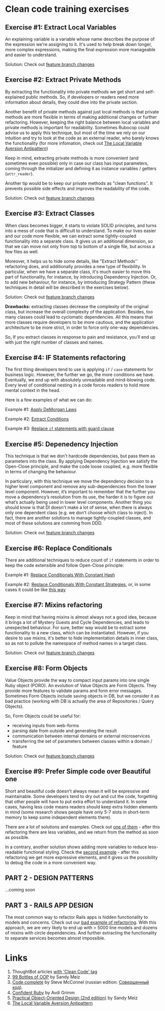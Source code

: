 
# Clean code training exercises


## Exercise #1: Extract Local Variables 

An explaining variable is a variable whose name describes the purpose of the expression we're assigning to it. It's used to help break down longer, more complex expressions, making the final expression more manageable and easier to understand.

Solution: Check out [feature branch changes](https://github.com/jmelkor/clean-code-training/compare/ex1-extract-variables?diff=split)

## Exercise #2: Extract Private Methods

By extracting the functionality into private methods we get short and self-explained public methods. So, if developers or readers need more information about details, they could dive into the private section.

Another benefit of private methods against just local methods is that private methods are more flexible in terms of making additional changes or further refactoring. However, keeping the right balance between local variables and private methods is important for readability. Sometimes Rubocop could advise us to apply this technique, but most of the time we rely on our intuition and try to look at the code as an external reader, who barely knows the functionality (for more infomation, check out [The Local Variable Aversion Antipattern](https://www.soulcutter.com/articles/local-variable-aversion-antipattern.html))

Keep in mind, extracting private methods is more convenient (and sometimes even possible) only in case our class has input parameters, coming through the initializer and defining it as instance variables / getters (`attr_reader`).

Another tip would be to keep our private methods as "clean functions". It prevents possible side effects and improves the readability of the code.

Solution: Check out [feature branch changes](https://github.com/jmelkor/clean-code-training/compare/ex2-extract-methods?diff=split)

## Exercise #3: Extract Classes

When class becomes bigger, it starts to violate SOLID principles, and turns into a mess of code that is difficult to understand. To make our lives easier and our code more flexible, we can extract some tightly-coupled functionality into a separate class. It gives us an additional dimension, so that we can move not only from top to bottom of a single file, but across a few files as well. 

Moreover, it helps us to hide some details, like "Extract Methods'' refactoring does, and additionally provides a new type of flexibility. In particular, when we have a separate class, it's much easier to move this part of functionality, for instance, by introducing Dependency Injection. Or, to add new behaviour, for instance, by introducing Strategy Pattern (these techniques in detail will be described in the exercises below).

Solution: Check out [feature branch changes](https://github.com/jmelkor/clean-code-training/compare/ex3-extract-classes?diff=split)

**Drawbacks:** extracting classes decrease the complexity of the original class, but increase the overall complexity of the application. Besides, too many classes could lead to cyclomatic dependencies. All this means that more classes require developers to be more cautious, and the application architecture to be more strict, in order to force only one-way dependencies. 

So, If you extract classes in response to pain and resistance, you’ll end up with just the right number of classes and names.

## Exercise #4: IF Statements refactoring

The first thing developers tend to use is applying `if` / `case` statements for business logic. However, the further we go, the more conditions we have. Eventually, we end up with absolutely unreadable and mind-blowing code. Every level of conditional nesting in a code forces readers to hold more mental context in the head.

Here is a few examples of what we can do:

Example #1: [Apply DeMorgan Laws](https://github.com/jmelkor/clean-code-training/compare/ex4a-de-morgan-laws?diff=split)

Example #2: [Extract Conditions](https://github.com/jmelkor/clean-code-training/compare/ex4b-extract-conditions?diff=split)

Example #3: [Replace `if` statements with guard clause](https://github.com/jmelkor/clean-code-training/compare/ex4c-remove-if-statements?diff=split)

## Exercise #5: Depenedency Injection

This technique is that we don't hardcode dependencies, but pass them as parameters into the class. By applying Dependency Injection we satisfy the Open-Close principle, and make the code loose couplied, e.g. more flexible in terms of changing the behaviour.

In particulary, with this technique we move the dependency decision to a higher level component and remove any sub-dependencies from the lower level component. However, it’s important to remember that the further you move a dependency’s resolution from its use, the harder it is to figure out what’s actually being used in lower level components. Another thing you should know is that DI doesn't make a lot of sense, when there is always only one dependent class (e.g. we don't choose which class to inject). In fact, there are another solutions to manage tightly-coupled classes, and most of these solutions are comming from DDD.

Solution: Check out [feature branch changes](https://github.com/jmelkor/clean-code-training/compare/ex5-dependency-injection?diff=split)

## Exercise #6: Replace Conditionals

There are additional techniques to reduce count of `if` statements in order to keep the code extensible and follow Open-Close principle:

Example #1: [Replace Conditionals With Constant Hash](https://github.com/jmelkor/clean-code-training/compare/ex6a-replace-conditionals-with-hash?diff=split)

Example #2: [Replace Conditionals With Constant Strategies](https://github.com/jmelkor/clean-code-training/compare/ex6b-replace-conditionals-with-strategies-v2?diff=split), or, in some cases it could be like [this way](https://github.com/jmelkor/clean-code-training/compare/ex6b-replace-conditionals-with-strategies-v1?diff=split)

## Exercise #7: Mixins refactoring

Keep in mind that having mixins is almost always not a good idea, because it brings a lot of Mystery Guests and Cycle Dependencies, and leads to unexpected behaviour. For sure, better way would be to extract some functionality to a new class, which can be instantiated. However, if you desire to use mixins, it's better to hide implementation details in inner class, so as not to pollute the namespace of method names in a target class.

Solution: Check out [feature branch changes](https://github.com/jmelkor/clean-code-training/compare/ex7-mixins-refactoring?diff=split)

## Exercise #8: Form Objects

Value Objects provide the way to compact input params into one single Ruby object (PORO). An evolution of Value Objects are Form Objects. They provide more features to validate params and form error messages. Sometimes Form Objects include saving objects in DB, but we consider it as bad practice (working with DB is actually the area of Repositories / Query Objects).

So, Form Objects could be useful for:
- receiving inputs from web-forms
- parsing date from outside and generating the result
- communication between internal domains or external microservices
- transferring the set of parameters between classes within a domain / feature

Solution: Check out [feature branch changes](https://github.com/jmelkor/clean-code-training/compare/ex8a-form-objects?diff=split)

## Exercise #9: Prefer Simple code over Beautiful one

Short and beautiful code doesn't always mean it will be expressive and maintainable. Some developers tend to dry out and cut the code, forgetting that other people will have to put extra effort to understand it. In some cases, having less code means readers should keep extra hidden elements in mind (some research shows people have only 5-7 slots in short-term memory to keep some independent elements there).

There are a lot of solutions and examples. Check out [one of them](https://github.com/jmelkor/clean-code-training/compare/ex9a-simplicitly-over-beauty?diff=split) - after this refactoring there are less variables, and we return from the method as soon as possible.

In a contrary, another solution shows adding more variables to reduce less-readable functional styling. Check the [second example](https://github.com/jmelkor/clean-code-training/compare/ex9b-reduce-functional-styling?diff=split) - after this refactoring we get more expressive elements, and it gives us the possibility to debug the code in a more convenient way.

## PART 2 - DESIGN PATTERNS

...coming soon

## PART 3 - RAILS APP DESIGN

 The most common way to refactor Rails apps is hidden functionality to models and concerns. Check out our [bad example of refactoring](https://github.com/jmelkor/clean-code-training/compare/ror-ex1a-bad-refactoring?diff=split). With this approach, we are very likely to end up with > 5000 line models and dozens of mixins with circle dependencies. And further extracting the functionality to separate services becomes almost impossible. 


# Links

1. ThoughtBot articles [with 'Clean Code' tag](https://thoughtbot.com/upcase/clean-code)
2. [99 Bottles of OOP](https://sandimetz.com/99bottles) by Sandy Meiz
3. [Code complete](https://www.amazon.com/Code-Complete-Practical-Handbook-Construction/dp/0735619670) by Steve McConnel (russian edition: [Совершенный код](https://www.ozon.ru/context/detail/id/140250413/)).
4. [Confident Ruby](https://pragprog.com/titles/agcr/confident-ruby/) by Avdi Grimm
5. [Practical Object-Oriented Design (2nd edition)](https://www.amazon.com/gp/product/B07F88LY9M/ref=dbs_a_def_rwt_hsch_vapi_tkin_p1_i1)  by Sandy Meiz
6. [The Local Variable Aversion Antipattern](https://www.soulcutter.com/articles/local-variable-aversion-antipattern.html)